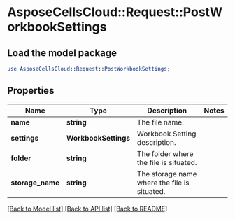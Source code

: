 # AsposeCellsCloud::Request::PostWorkbookSettings 

## Load the model package
```perl
use AsposeCellsCloud::Request::PostWorkbookSettings;
```

## Properties
Name | Type | Description | Notes
------------ | ------------- | ------------- | -------------
**name** | **string** | The file name. |
**settings** | **WorkbookSettings** | Workbook Setting description. |
**folder** | **string** | The folder where the file is situated. |
**storage_name** | **string** | The storage name where the file is situated. |  

[[Back to Model list]](../README.md#documentation-for-requests) [[Back to API list]](../README.md#documentation-for-api-endpoints) [[Back to README]](../README.md)

